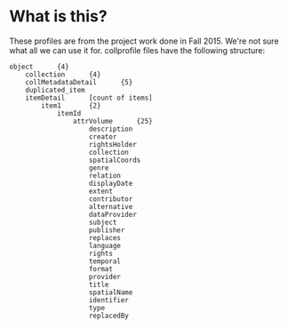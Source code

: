 # What is this?

These profiles are from the project work done in Fall 2015.  We're not sure what all we can use it for.
collprofile files have the following structure:
```
object		{4}
	collection		{4}
	collMetadataDetail		{5}
	duplicated_item
	itemDetail		[count of items]
		item1		{2}
			itemId	
				attrVolume		{25}
					description	
					creator	
					rightsHolder	
					collection	
					spatialCoords	
					genre	
					relation	
					displayDate	
					extent	
					contributor	
					alternative	
					dataProvider	
					subject	
					publisher	
					replaces	
					language	
					rights	
					temporal	
					format	
					provider	
					title	
					spatialName	
					identifier	
					type	
					replacedBy	
```
